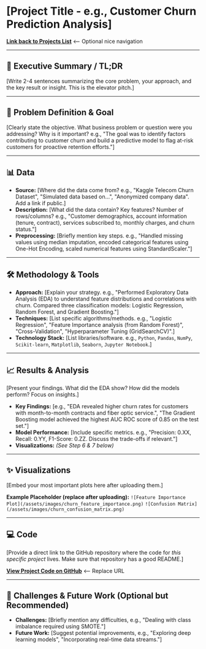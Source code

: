 # [Project Title - e.g., Customer Churn Prediction Analysis]

**[Link back to Projects List](./../projects.html)** <-- Optional nice navigation

---

## 🚀 Executive Summary / TL;DR

[Write 2-4 sentences summarizing the core problem, your approach, and the key result or insight. This is the elevator pitch.]

---

## 🎯 Problem Definition & Goal

[Clearly state the objective. What business problem or question were you addressing? Why is it important? e.g., "The goal was to identify factors contributing to customer churn and build a predictive model to flag at-risk customers for proactive retention efforts."]

---

## 📊 Data

*   **Source:** [Where did the data come from? e.g., "Kaggle Telecom Churn Dataset", "Simulated data based on...", "Anonymized company data". Add a link if public.]
*   **Description:** [What did the data contain? Key features? Number of rows/columns? e.g., "Customer demographics, account information (tenure, contract), services subscribed to, monthly charges, and churn status."]
*   **Preprocessing:** [Briefly mention key steps. e.g., "Handled missing values using median imputation, encoded categorical features using One-Hot Encoding, scaled numerical features using StandardScaler."]

---

## 🛠️ Methodology & Tools

*   **Approach:** [Explain your strategy. e.g., "Performed Exploratory Data Analysis (EDA) to understand feature distributions and correlations with churn. Compared three classification models: Logistic Regression, Random Forest, and Gradient Boosting."]
*   **Techniques:** [List specific algorithms/methods. e.g., "Logistic Regression", "Feature Importance analysis (from Random Forest)", "Cross-Validation", "Hyperparameter Tuning (GridSearchCV)".]
*   **Technology Stack:** [List libraries/software. e.g., `Python`, `Pandas`, `NumPy`, `Scikit-learn`, `Matplotlib`, `Seaborn`, `Jupyter Notebook`.]

---

## 📈 Results & Analysis

[Present your findings. What did the EDA show? How did the models perform? Focus on insights.]

*   **Key Findings:** [e.g., "EDA revealed higher churn rates for customers with month-to-month contracts and fiber optic service.", "The Gradient Boosting model achieved the highest AUC ROC score of 0.85 on the test set."]
*   **Model Performance:** [Include specific metrics. e.g., "Precision: 0.XX, Recall: 0.YY, F1-Score: 0.ZZ. Discuss the trade-offs if relevant."]
*   **Visualizations:** *(See Step 6 & 7 below)*

---

## ✨ Visualizations

[Embed your most important plots here after uploading them.]

**Example Placeholder (replace after uploading):**
`![Feature Importance Plot](/assets/images/churn_feature_importance.png)`
`![Confusion Matrix](/assets/images/churn_confusion_matrix.png)`

---

## 💻 Code

[Provide a direct link to the GitHub repository where the code for *this specific project* lives. Make sure that repository has a good README.]

**[View Project Code on GitHub](https://github.com/ykbhole15/your-churn-project-repo)** <-- Replace URL

---

## 🤔 Challenges & Future Work (Optional but Recommended)

*   **Challenges:** [Briefly mention any difficulties, e.g., "Dealing with class imbalance required using SMOTE."]
*   **Future Work:** [Suggest potential improvements, e.g., "Exploring deep learning models", "Incorporating real-time data streams."]
